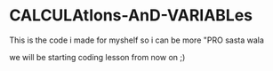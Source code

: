 # CALCULAtIons-AnD-VARIABLes
This is the code i made for myshelf so i can be more "PRO sasta wala



we will be starting coding lesson from now  on ;)
